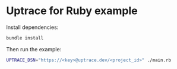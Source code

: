 # Uptrace for Ruby example

Install dependencies:

```bash
bundle install
```

Then run the example:

```bash
UPTRACE_DSN="https://<key>@uptrace.dev/<project_id>" ./main.rb
```
